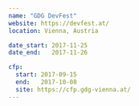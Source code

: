 ```yaml
---
name: "GDG DevFest"
website: https://devfest.at/
location: Vienna, Austria

date_start: 2017-11-25
date_end:   2017-11-26

cfp:
  start: 2017-09-15
  end:   2017-10-08
  site: https://cfp.gdg-vienna.at/
---
```

